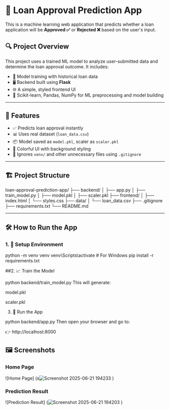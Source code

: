 # 💸 Loan Approval Prediction App

This is a machine learning web application that predicts whether a loan application will be **Approved ✅** or **Rejected ❌** based on the user's input.

## 🔍 Project Overview

This project uses a trained ML model to analyze user-submitted data and determine the loan approval outcome. It includes:
- 🧠 Model training with historical loan data
- 🖥️ Backend built using **Flask**
- 🌐 A simple, styled frontend UI
- 🧪 Scikit-learn, Pandas, NumPy for ML preprocessing and model building

---

## 🚀 Features

- ✅ Predicts loan approval instantly
- 📊 Uses real dataset (`loan_data.csv`)
- 📦 Model saved as `model.pkl`, scaler as `scaler.pkl`
- 🎨 Colorful UI with background styling
- 🔐 Ignores `venv/` and other unnecessary files using `.gitignore`

---

## 🏗️ Project Structure

loan-approval-prediction-app/
├── backend/
│ ├── app.py
│ ├── train_model.py
│ ├── model.pkl
│ ├── scaler.pkl
├── frontend/
│ ├── index.html
│ └── styles.css
├── data/
│ └── loan_data.csv
├── .gitignore
├── requirements.txt
└── README.md

---

## 🛠️ How to Run the App

### 1. 🔧 Setup Environment

python -m venv venv
venv\Scripts\activate   # For Windows
pip install -r requirements.txt

##2. 📈 Train the Model

python backend/train_model.py
This will generate:

model.pkl

scaler.pkl

3. 🚀 Run the App

python backend/app.py
Then open your browser and go to:

👉 http://localhost:8000

## 🖼️ Screenshots

### Home Page
![Home Page]                              (s![Screenshot 2025-06-21 194233](https://github.com/user-attachments/assets/91cf66e2-17b9-4b8d-ae87-e10dc404605a)
)

### Prediction Result
![Prediction Result]                      (![Screenshot 2025-06-21 194203](https://github.com/user-attachments/assets/8a078e6f-b472-4238-8ad9-039a56903a9d)
)


